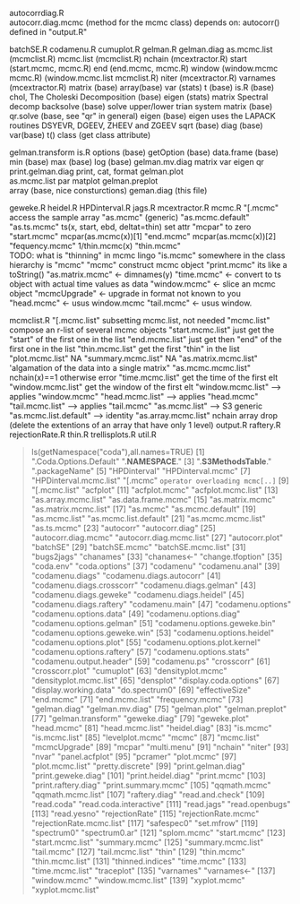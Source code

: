 autocorrdiag.R  
  autocorr.diag.mcmc (method for the mcmc class)
      depends on:
		  autocorr() defined in "output.R"

batchSE.R
codamenu.R
cumuplot.R
gelman.R
  gelman.diag
    as.mcmc.list (mcmclist.R)
    mcmc.list (mcmclist.R) 
    nchain (mcextractor.R)
    start (start.mcmc, mcmc.R)
    end (end.mcmc, mcmc.R)
    window (window.mcmc mcmc.R)
           (window.mcmc.list   mcmclist.R) 
    niter (mcextractor.R)
    varnames (mcextractor.R)
    matrix (base)
    array(base)
    var (stats)
    t (base)
    is.R (base)
    chol, The Choleski Decomposition (base)
    eigen (stats) matrix Spectral decomp
    backsolve (base) solve upper/lower  trian system
    matrix (base)
    qr.solve (base, see "qr" in general)
    eigen (base)
        eigen uses the LAPACK routines DSYEVR, DGEEV, ZHEEV and ZGEEV
    sqrt (base)
    diag (base) 
    var(base)
    t()
    class (get class attribute)

gelman.transform
    is.R
    options (base)
    getOption (base)
    data.frame (base)
    min (base)
    max (base)
    log (base)
gelman.mv.diag
    matrix
    var
    eigen
    qr
print.gelman.diag
    print, cat, format
gelman.plot        
    as.mcmc.list
    par
    matplot
gelman.preplot    
    array (base, nice consturctions)
    geman.diag (this file)


geweke.R
heidel.R
HPDinterval.R
jags.R
mcextractor.R
mcmc.R
  "[.mcmc" access the sample array
  "as.mcmc"  (generic)
  "as.mcmc.default" 
  "as.ts.mcmc"
      ts(x, start, ebd, deltat=thin)
      set attr "mcpar" to zero 
  "start.mcmc" 
      mcpar(as.mcmc(x))[1]
  "end.mcmc"
      mcpar(as.mcmc(x))[2]
  "fequency.mcmc" 1/thin.mcmc(x)
  "thin.mcmc"  
    TODO: what is "thinning" in mcmc lingo
  "is.mcmc" somewhere in the class hierarchy is "mcmc"
  "mcmc" construct mcmc object
  "print.mcmc" its like a toString()
  "as.matrix.mcmc" <- dimnames(y)
  "time.mcmc" <- convert to ts object with actual time values as data
  "window.mcmc" <- slice an mcmc object
  "mcmcUpgrade" <- upgrade in format not known to you
  "head.mcmc" <- usus window.mcmc
  "tail.mcmc" <- usus window. 

mcmclist.R
  "[.mcmc.list"  subsetting mcmc.list, not needed
  "mcmc.list" compose an r-list of several mcmc objects
  "start.mcmc.list" just get the "start" of the first one in the list
  "end.mcmc.list" just get then "end" of the first one in the list
  "thin.mcmc.list" get the first "thin" in the list
  "plot.mcmc.list" NA
  "summary.mcmc.list" NA
  "as.matrix.mcmc.list" 'algamation of the data into a single matrix"
  "as.mcmc.mcmc.list"
     nchain(x)==1 otherwise error
  "time.mcmc.list" get the time of the first elt
  "window.mcmc.list" get the window of the first elt
  "window.mcmc.list" --> applies "window.mcmc"
  "head.mcmc.list" --> applies "head.mcmc" 
  "tail.mcmc.list" --> applies "tail.mcmc"
  "as.mcmc.list" --> S3 generic
  "as.mcmc.list.default" --> identity
  "as.array.mcmc.list" 
      nchain
      array
      drop (delete the extentions of an array that have only 1 level)
output.R
raftery.R
rejectionRate.R
thin.R
trellisplots.R
util.R

> ls(getNamespace("coda"),all.names=TRUE)
  [1] ".Coda.Options.Default"        ".__NAMESPACE__."
  [3] ".__S3MethodsTable__."         ".packageName"
  [5] "HPDinterval"                  "HPDinterval.mcmc"
  [7] "HPDinterval.mcmc.list"        "[.mcmc" `operator overloading mcmc[..]`
  [9] "[.mcmc.list"                  "acfplot"
 [11] "acfplot.mcmc"                 "acfplot.mcmc.list"
 [13] "as.array.mcmc.list"           "as.data.frame.mcmc"
 [15] "as.matrix.mcmc"               "as.matrix.mcmc.list"
 [17] "as.mcmc"                      "as.mcmc.default"
 [19] "as.mcmc.list"                 "as.mcmc.list.default"
 [21] "as.mcmc.mcmc.list"            "as.ts.mcmc"
 [23] "autocorr"                     "autocorr.diag"
 [25] "autocorr.diag.mcmc"           "autocorr.diag.mcmc.list"
 [27] "autocorr.plot"                "batchSE"
 [29] "batchSE.mcmc"                 "batchSE.mcmc.list"
 [31] "bugs2jags"                    "chanames"
 [33] "chanames<-"                   "change.tfoption"
 [35] "coda.env"                     "coda.options"
 [37] "codamenu"                     "codamenu.anal"
 [39] "codamenu.diags"               "codamenu.diags.autocorr"
 [41] "codamenu.diags.crosscorr"     "codamenu.diags.gelman"
 [43] "codamenu.diags.geweke"        "codamenu.diags.heidel"
 [45] "codamenu.diags.raftery"       "codamenu.main"
 [47] "codamenu.options"             "codamenu.options.data"
 [49] "codamenu.options.diag"        "codamenu.options.gelman"
 [51] "codamenu.options.geweke.bin"  "codamenu.options.geweke.win"
 [53] "codamenu.options.heidel"      "codamenu.options.plot"
 [55] "codamenu.options.plot.kernel" "codamenu.options.raftery"
 [57] "codamenu.options.stats"       "codamenu.output.header"
 [59] "codamenu.ps"                  "crosscorr"
 [61] "crosscorr.plot"               "cumuplot"
 [63] "densityplot.mcmc"             "densityplot.mcmc.list"
 [65] "densplot"                     "display.coda.options"
 [67] "display.working.data"         "do.spectrum0"
 [69] "effectiveSize"                "end.mcmc"
 [71] "end.mcmc.list"                "frequency.mcmc"
 [73] "gelman.diag"                  "gelman.mv.diag"
 [75] "gelman.plot"                  "gelman.preplot"
 [77] "gelman.transform"             "geweke.diag"
 [79] "geweke.plot"                  "head.mcmc"
 [81] "head.mcmc.list"               "heidel.diag"
 [83] "is.mcmc"                      "is.mcmc.list"
 [85] "levelplot.mcmc"               "mcmc"
 [87] "mcmc.list"                    "mcmcUpgrade"
 [89] "mcpar"                        "multi.menu"
 [91] "nchain"                       "niter"
 [93] "nvar"                         "panel.acfplot"
 [95] "pcramer"                      "plot.mcmc"
 [97] "plot.mcmc.list"               "pretty.discrete"
 [99] "print.gelman.diag"            "print.geweke.diag"
[101] "print.heidel.diag"            "print.mcmc"
[103] "print.raftery.diag"           "print.summary.mcmc"
[105] "qqmath.mcmc"                  "qqmath.mcmc.list"
[107] "raftery.diag"                 "read.and.check"
[109] "read.coda"                    "read.coda.interactive"
[111] "read.jags"                    "read.openbugs"
[113] "read.yesno"                   "rejectionRate"
[115] "rejectionRate.mcmc"           "rejectionRate.mcmc.list"
[117] "safespec0"                    "set.mfrow"
[119] "spectrum0"                    "spectrum0.ar"
[121] "splom.mcmc"                   "start.mcmc"
[123] "start.mcmc.list"              "summary.mcmc"
[125] "summary.mcmc.list"            "tail.mcmc"
[127] "tail.mcmc.list"               "thin"
[129] "thin.mcmc"                    "thin.mcmc.list"
[131] "thinned.indices"              "time.mcmc"
[133] "time.mcmc.list"               "traceplot"
[135] "varnames"                     "varnames<-"
[137] "window.mcmc"                  "window.mcmc.list"
[139] "xyplot.mcmc"                  "xyplot.mcmc.list"
